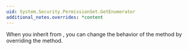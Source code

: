 ```yaml
---
uid: System.Security.PermissionSet.GetEnumerator
additional_notes.overrides: *content
---
```


<p>When you inherit from <xref href="System.Security.PermissionSet"></xref>, you can change the behavior of the <xref href="System.Security.PermissionSet.GetEnumerator"></xref> method by overriding the <xref href="System.Security.PermissionSet.GetEnumeratorImpl"></xref> method.</p>


